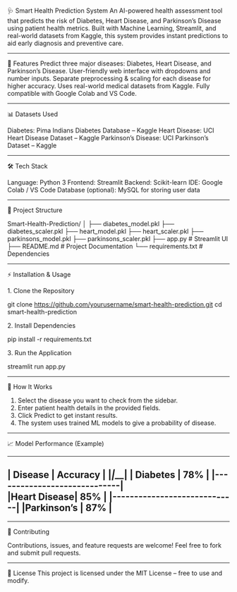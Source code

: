 🩺 Smart Health Prediction System
An AI-powered health assessment tool that predicts the risk of Diabetes, Heart Disease, and Parkinson’s Disease using patient health metrics.
Built with Machine Learning, Streamlit, and real-world datasets from Kaggle, this system provides instant predictions to aid early diagnosis and preventive care.

--------------------------------------------------------------------------------------------------------------------------------------------------------------------

🚀 Features
Predict three major diseases: Diabetes, Heart Disease, and Parkinson’s Disease.
User-friendly web interface with dropdowns and number inputs.
Separate preprocessing & scaling for each disease for higher accuracy.
Uses real-world medical datasets from Kaggle.
Fully compatible with Google Colab and VS Code.

--------------------------------------------------------------------------------------------------------------------------------------------------------------------

📊 Datasets Used

Diabetes: Pima Indians Diabetes Database – Kaggle
Heart Disease: UCI Heart Disease Dataset – Kaggle
Parkinson’s Disease: UCI Parkinson’s Dataset – Kaggle

--------------------------------------------------------------------------------------------------------------------------------------------------------------------

🛠 Tech Stack

Language: Python 3
Frontend: Streamlit
Backend: Scikit-learn
IDE: Google Colab / VS Code
Database (optional): MySQL for storing user data

--------------------------------------------------------------------------------------------------------------------------------------------------------------------

📂 Project Structure

Smart-Health-Prediction/
│
├── diabetes_model.pkl
├── diabetes_scaler.pkl
├── heart_model.pkl
├── heart_scaler.pkl
├── parkinsons_model.pkl
├── parkinsons_scaler.pkl
├── app.py               # Streamlit UI
├── README.md            # Project Documentation
└── requirements.txt     # Dependencies

--------------------------------------------------------------------------------------------------------------------------------------------------------------------

⚡ Installation & Usage

1️. Clone the Repository

  git clone https://github.com/yourusername/smart-health-prediction.git
       cd smart-health-prediction

2️. Install Dependencies

  pip install -r requirements.txt

3️. Run the Application

  streamlit run app.py

--------------------------------------------------------------------------------------------------------------------------------------------------------------------

📌 How It Works

1. Select the disease you want to check from the sidebar.
2. Enter patient health details in the provided fields.
3. Click Predict to get instant results.
4. The system uses trained ML models to give a probability of disease.

--------------------------------------------------------------------------------------------------------------------------------------------------------------------

📈 Model Performance (Example)
______________________________
| Disease     | 	Accuracy    |
|_____________|_______________|
| Diabetes	  |   78%         |
|-----------------------------|           
|Heart Disease|	  85%         |
|-----------------------------| 
|Parkinson’s	|   87%         |
-------------------------------

--------------------------------------------------------------------------------------------------------------------------------------------------------------------

🤝 Contributing

Contributions, issues, and feature requests are welcome!
Feel free to fork and submit pull requests.

--------------------------------------------------------------------------------------------------------------------------------------------------------------------

📜 License
This project is licensed under the MIT License – free to use and modify.   
